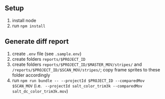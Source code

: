## Setup

1. install node
2. run `npm install`

## Generate diff report

1. create `.env` file (see `.sample.env`)
2. create folders `reports/$PROJECT_ID`
3. create folders `reports/$PROJECT_ID/$MASTER_MOV/stripes/` and `/reports/$PROJECT_ID/$SCAN_MOV/stripes/`; copy frame sprites to these folder accordingly
4. run `npm run bundle -- --projectId $PROJECT_ID --comparedMov $SCAN_MOV` (i.e. ` --projectId salt_color_trim3k --comparedMov salt_dc_color_trim3k.mov`)
